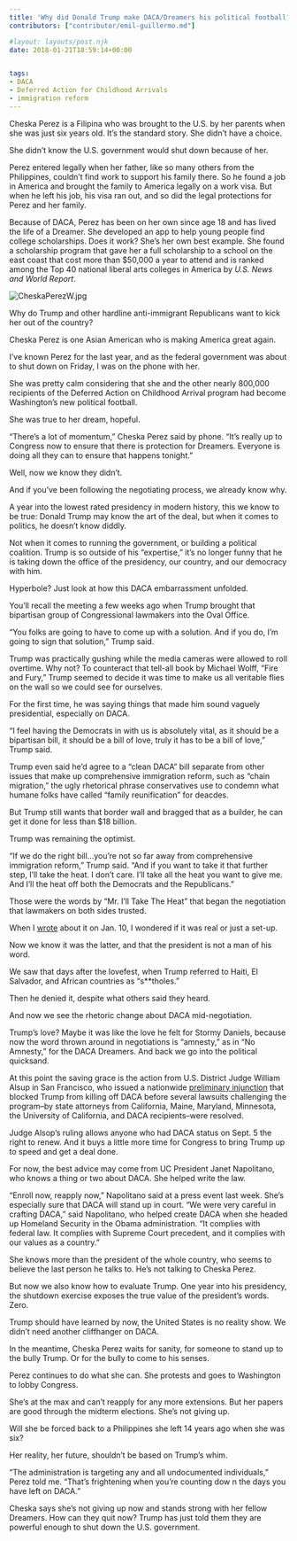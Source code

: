 ```yaml
---
title: 'Why did Donald Trump make DACA/Dreamers his political football?'
contributors: ["contributor/emil-guillermo.md"]

#layout: layouts/post.njk
date: 2018-01-21T18:59:14+00:00


tags:
- DACA
- Deferred Action for Childhood Arrivals
- immigration reform
---
```


Cheska Perez is a Filipina who was brought to the U.S. by her parents when she was just six years old. It’s the standard story. She didn’t have a choice.

She didn’t know the U.S. government would shut down because of her.

Perez entered legally when her father, like so many others from the Philippines, couldn’t find work to support his family there. So he found a job in America and brought the family to America legally on a work visa.  But when he left his job, his visa ran out, and so did the legal protections for Perez and her family.

Because of DACA, Perez has been on her own since age 18 and has lived the life of a Dreamer. She developed an app to help young people find college scholarships. Does it work? She’s her own best example. She found a scholarship program that gave her a full scholarship to a school on the east coast that cost more than $50,000 a year to attend and is ranked among the Top 40 national liberal arts colleges in America by _U.S. News and World Report_.

![CheskaPerezW.jpg](/uploads/CheskaPerezW.jpg)

Why do Trump and other hardline anti-immigrant Republicans want to kick her out of the country?

Cheska Perez is one Asian American who is making America great again.

I’ve known Perez for the last year, and as the federal government was about to shut down on Friday, I was on the phone with her.

She was pretty calm considering that she and the other nearly 800,000 recipients of the Deferred Action on Childhood Arrival program had become Washington’s new political football.

She was true to her dream, hopeful.

“There’s a lot of momentum,” Cheska Perez said by phone. “It’s really up to Congress now to ensure that there is protection for Dreamers. Everyone is doing all they can to ensure that happens tonight.”

Well, now we know they didn’t.

And if you’ve been following the negotiating process, we already know why.

A year into the lowest rated presidency in modern history, this we know to be true: Donald Trump may know the art of the deal, but when it comes to politics, he doesn’t know diddly.

Not when it comes to running the government, or building a political coalition.  Trump is so outside of his “expertise,” it’s no longer funny that he is taking down the office of the presidency, our country, and our democracy with him.

Hyperbole? Just look at how this DACA embarrassment unfolded.

You’ll recall the meeting a few weeks ago when Trump brought that bipartisan group of Congressional lawmakers into the Oval Office.

“You folks are going to have to come up with a solution. And if you do, I’m going to sign that solution,” Trump said.

Trump was practically gushing while the media cameras were allowed to roll overtime. Why not? To counteract that tell-all book by Michael Wolff, “Fire and Fury,” Trump seemed to decide it was time to make us all veritable flies on the wall so we could see for ourselves.

For the first time, he was saying things that made him sound vaguely presidential, especially on DACA.

“I feel having the Democrats in with us is absolutely vital, as it should be a bipartisan bill, it should be a bill of love, truly it has to be a bill of love,” Trump said.

Trump even said he’d agree to a “clean DACA” bill separate from other issues that make up comprehensive immigration reform, such as “chain migration,” the ugly rhetorical phrase conservatives use to condemn what humane folks have called “family reunification” for deacdes.

But Trump still wants that border wall and bragged that as a builder, he can get it done for less than $18 billion.

Trump was remaining the optimist.

“If we do the right bill…you’re not so far away from comprehensive immigration reform,” Trump said. “And if you want to take it that further step, I’ll take the heat. I don’t care. I’ll take all the heat you want to give me. And I’ll the heat off both the Democrats and the Republicans.”

Those were the words by “Mr. I’ll Take The Heat” that began the negotiation that lawmakers on both sides trusted.

When I [wrote](/blog/emil-guillermo-trump-urges-love-bill-for-daca-but-california-federal-judge-offers-real-protection-fo/) about it on Jan. 10, I wondered if it was real or just a set-up.

Now we know it was the latter, and that the president is not a man of his word.

We saw that days after the lovefest, when Trump referred to Haiti, El Salvador, and African countries as “s\*\*tholes.”

Then he denied it, despite what others said they heard.

And now we see the rhetoric change about DACA mid-negotiation.

Trump’s love? Maybe it was like the love he felt for Stormy Daniels, because now the word thrown around in negotiations is “amnesty,” as in “No Amnesty,” for the DACA Dreamers.  And back we go into the political quicksand.

At this point the saving grace is the action from U.S. District Judge William Alsup in San Francisco, who issued a nationwide [preliminary injunction](https://assets.documentcloud.org/documents/4345906/1-9-18-DACA-Opinion.pdf) that blocked Trump from killing off DACA before several lawsuits challenging the program–by state attorneys from California, Maine, Maryland, Minnesota, the University of California, and DACA recipients–were resolved.

Judge Alsop’s ruling allows anyone who had DACA status on Sept. 5 the right to renew. And it buys a little more time for Congress to bring Trump up to speed and get a deal done.

For now, the best advice may come from UC President Janet Napolitano, who knows a thing or two about DACA. She helped write the law.

“Enroll now, reapply now,” Napolitano said at a press event last week. She’s especially sure that DACA will stand up in court. “We were very careful in crafting DACA,” said Napolitano, who helped create DACA when she headed up Homeland Security in the Obama administration. “It complies with federal law. It complies with Supreme Court precedent, and it complies with our values as a country.”

She knows more than the president of the whole country, who seems to believe the last person he talks to. He’s not talking to Cheska Perez.

But now we also know how to evaluate Trump. One year into his presidency, the shutdown exercise exposes the true value of the president’s words. Zero.

Trump should have learned by now, the United States is no reality show. We didn’t need another cliffhanger on DACA.

In the meantime, Cheska Perez waits for sanity, for someone to stand up to the bully Trump. Or for the bully to come to his senses.

Perez continues to do what she can. She protests and goes to Washington to lobby Congress.

She’s at the max and can’t reapply for any more extensions. But her papers are good through the midterm elections. She’s not giving up.

Will she be forced back to a Philippines she left 14 years ago when she was six?

Her reality, her future, shouldn’t be based on Trump’s whim.

“The administration is targeting any and all undocumented individuals,” Perez told me. “That’s frightening when you’re counting dow n the days you have left on DACA.”

Cheska says she’s not giving up now and stands strong with her fellow Dreamers. How can they quit now? Trump has just told them they are powerful enough to shut down the U.S. government.
